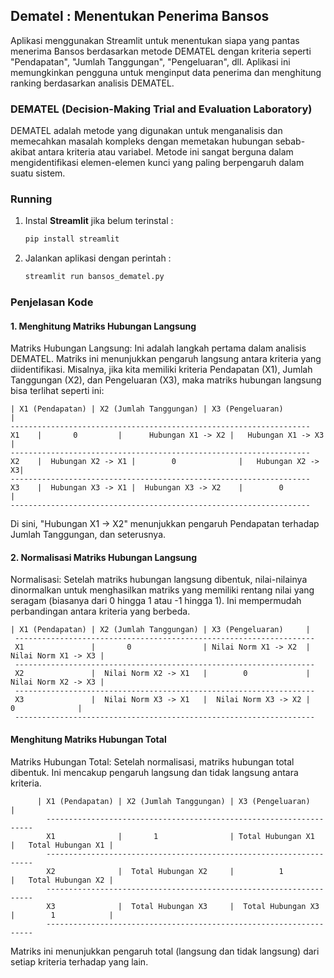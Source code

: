 ## Dematel : Menentukan Penerima Bansos

 Aplikasi menggunakan Streamlit untuk menentukan siapa yang pantas menerima Bansos berdasarkan metode DEMATEL dengan kriteria seperti "Pendapatan", "Jumlah Tanggungan",   "Pengeluaran", dll. Aplikasi ini memungkinkan pengguna untuk menginput data penerima dan menghitung ranking berdasarkan analisis DEMATEL.



### DEMATEL (Decision-Making Trial and Evaluation Laboratory)

DEMATEL adalah metode yang digunakan untuk menganalisis dan memecahkan masalah kompleks dengan memetakan hubungan sebab-akibat antara kriteria atau variabel. Metode ini sangat berguna dalam mengidentifikasi elemen-elemen kunci yang paling berpengaruh dalam suatu sistem.

### Running

1. Instal **Streamlit** jika belum terinstal :

    ```bash
    pip install streamlit
    ```

2. Jalankan aplikasi dengan perintah :

   ```bash
   streamlit run bansos_dematel.py
   ```

### Penjelasan Kode

#### 1. Menghitung Matriks Hubungan Langsung

Matriks Hubungan Langsung: Ini adalah langkah pertama dalam analisis DEMATEL. Matriks ini menunjukkan pengaruh langsung antara kriteria yang diidentifikasi.
Misalnya, jika kita memiliki kriteria Pendapatan (X1), Jumlah Tanggungan (X2), dan Pengeluaran (X3), maka matriks hubungan langsung bisa terlihat seperti ini:

     
    | X1 (Pendapatan) | X2 (Jumlah Tanggungan) | X3 (Pengeluaran)           |
    -------------------------------------------------------------------
    X1    |       0         |      Hubungan X1 -> X2 |   Hubungan X1 -> X3  |
    -------------------------------------------------------------------
    X2    |  Hubungan X2 -> X1 |        0              |   Hubungan X2 -> X3|
    -------------------------------------------------------------------
    X3    |  Hubungan X3 -> X1 |  Hubungan X3 -> X2    |        0           |
    -------------------------------------------------------------------

Di sini, "Hubungan X1 -> X2" menunjukkan pengaruh Pendapatan terhadap Jumlah Tanggungan, dan seterusnya.


#### 2. Normalisasi Matriks Hubungan Langsung

Normalisasi: Setelah matriks hubungan langsung dibentuk, nilai-nilainya dinormalkan untuk menghasilkan matriks yang memiliki rentang nilai yang seragam (biasanya dari 0 hingga 1 atau -1 hingga 1). Ini mempermudah perbandingan antara kriteria yang berbeda.

    | X1 (Pendapatan) | X2 (Jumlah Tanggungan) | X3 (Pengeluaran)     |
     -------------------------------------------------------------------
     X1               |       0                | Nilai Norm X1 -> X2  |   Nilai Norm X1 -> X3 |
     -------------------------------------------------------------------
     X2               |  Nilai Norm X2 -> X1   |        0             |   Nilai Norm X2 -> X3 |
     -------------------------------------------------------------------
     X3               |  Nilai Norm X3 -> X1   |  Nilai Norm X3 -> X2 |        0              |
     -------------------------------------------------------------------
     

#### Menghitung Matriks Hubungan Total

Matriks Hubungan Total: Setelah normalisasi, matriks hubungan total dibentuk. Ini mencakup pengaruh langsung dan tidak langsung antara kriteria.

          | X1 (Pendapatan) | X2 (Jumlah Tanggungan) | X3 (Pengeluaran)       | 
            -------------------------------------------------------------------
            X1              |       1                | Total Hubungan X1      |   Total Hubungan X1 |
            -------------------------------------------------------------------
            X2              |  Total Hubungan X2     |          1             |   Total Hubungan X2 |
            -------------------------------------------------------------------
            X3              |  Total Hubungan X3     |  Total Hubungan X3     |        1            |
            -------------------------------------------------------------------


Matriks ini menunjukkan pengaruh total (langsung dan tidak langsung) dari setiap kriteria terhadap yang lain.
